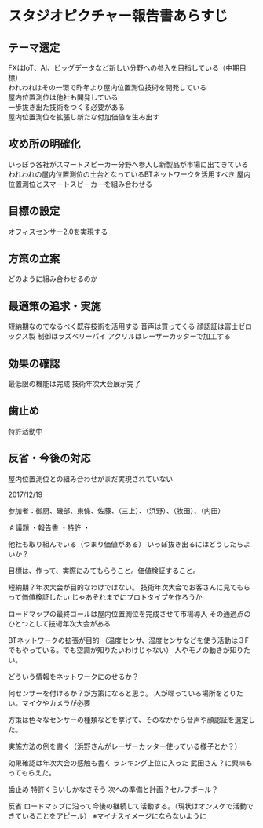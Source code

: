 # スタジオピクチャー報告書あらすじ

## テーマ選定 

FXはIoT、AI、ビッグデータなど新しい分野への参入を目指している（中期目標）  
われわれはその一環で昨年より屋内位置測位技術を開発している  
屋内位置測位は他社も開発している  
一歩抜き出た技術をつくる必要がある  
屋内位置測位を拡張し新たな付加価値を生み出す 

## 攻め所の明確化 

いっぽう各社がスマートスピーカー分野へ参入し新製品が市場に出てきている 
われわれの屋内位置測位の土台となっているBTネットワークを活用すべき 
屋内位置測位とスマートスピーカーを組み合わせる 

## 目標の設定 

オフィスセンサー2.0を実現する 

## 方策の立案 

どのように組み合わせるのか 

## 最適策の追求・実施 

短納期なのでなるべく既存技術を活用する 
音声は買ってくる 
顔認証は富士ゼロックス製 
制御はラズベリーパイ 
アクリルはレーザーカッターで加工する 

## 効果の確認 

最低限の機能は完成 
技術年次大会展示完了 

## 歯止め 

特許活動中 

## 反省・今後の対応 

屋内位置測位との組み合わせがまだ実現されていない 





2017/12/19

参加者：御厨、磯部、東條、佐藤、（三上）、（浜野）、（牧田）、（内田）


☆議題
・報告書
・特許
・



他社も取り組んでいる（つまり価値がある）
いっぽ抜き出るにはどうしたらよいか？


目標は、作って、実際にみてもらうこと。価値検証すること。

短納期？年次大会が目的なわけではない。
技術年次大会でお客さんに見てもらって価値検証したい
じゃあそれまでにプロトタイプを作ろうか

ロードマップの最終ゴールは屋内位置測位を完成させて市場導入
その通過点のひとつとして技術年次大会がある


BTネットワークの拡張が目的
（温度センサ、湿度センサなどを使う活動は３Fでもやっている。でも空調が知りたいわけじゃない）
人やモノの動きが知りたい。

どういう情報をネットワークにのせるか？

何センサーを付けるか？が方策になると思う。
人が喋っている場所をとりたい。マイクやカメラが必要


方策は色々なセンサーの種類などを挙げて、そのなかから音声や顔認証を選定した。

実施方法の例を書く（浜野さんがレーザーカッター使っている様子とか？）


効果確認は年次大会の感触も書く
ランキング上位に入った
武田さん？に興味もってもらえた。

歯止め
特許くらいしかなさそう
次への準備と計画？セルフボール？

反省
ロードマップに沿って今後の継続して活動する。（現状はオンスケで活動できていることをアピール）
※マイナスイメージにならないように
